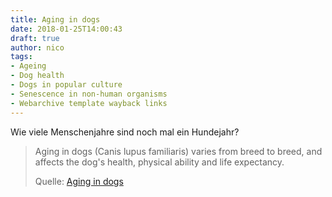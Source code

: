 ```yaml
---
title: Aging in dogs
date: 2018-01-25T14:00:43
draft: true
author: nico
tags:
- Ageing
- Dog health
- Dogs in popular culture
- Senescence in non-human organisms
- Webarchive template wayback links
---
```


Wie viele Menschenjahre sind noch mal ein Hundejahr?

> Aging in dogs (Canis lupus familiaris) varies from breed to breed, and affects
> the dog's health, physical ability and life expectancy.
>
> Quelle: [Aging in dogs](https://en.wikipedia.org/wiki/Aging_in_dogs)
